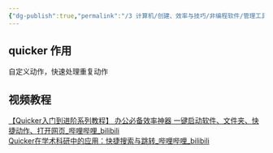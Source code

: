 ```yaml
---
{"dg-publish":true,"permalink":"/3 计算机/创建、效率与技巧/非编程软件/管理工具/quicker/","title":"quicker"}
---
```



## quicker 作用
自定义动作，快速处理重复动作
## 视频教程
[【Quicker入门到进阶系列教程】 办公必备效率神器 一键启动软件、文件夹、快捷动作、打开网页\_哔哩哔哩\_bilibili](https://www.bilibili.com/video/BV1Tf4y1F7Q9/?spm_id_from=333.788.recommend_more_video.-1&vd_source=20cb3e7c6ad3d64f0eb2d763ff005080)  
[Quicker在学术科研中的应用：快捷搜索与跳转\_哔哩哔哩\_bilibili](https://www.bilibili.com/video/BV1hu411G7wv/?spm_id_from=333.337.search-card.all.click&vd_source=20cb3e7c6ad3d64f0eb2d763ff005080)